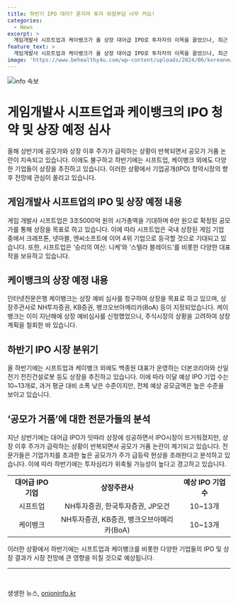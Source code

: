 ```yaml
---
title: 하반기 IPO 대어? 묻지마 투자 위험부담 너무 커요!
categories:
  - News
excerpt: >
  게임개발사 시프트업과 케이뱅크가 올 상장 대어급 IPO로 투자자의 이목을 끌었으나, 최근 올 상반기 공모가 하회와 주가 급락 논란이 계속되면서 투자심리가 위축될 가능성이 높다. 시프트업은 3조5000억 원의 기업가치가 기대되며, 케이뱅크는 연내 상장을 목표로 하고 있다. 하반기에는 또한 백종원 대표가 운영하는 더본코리아와 산일전기 전진건설로봇도 상장을 희망한다. 전문가들은 공모가 거품과 단타 매매에 대한 우려를 제기하며, 신중한 투자를 당부했다.
feature_text: >
  게임개발사 시프트업과 케이뱅크가 올 상장 대어급 IPO로 투자자의 이목을 끌었으나, 최근 올 상반기 공모가 하회와 주가 급락 논란이 계속되면서 투자심리가 위축될 가능성이 높다. 시프트업은 3조5000억 원의 기업가치가 기대되며, 케이뱅크는 연내 상장을 목표로 하고 있다. 하반기에는 또한 백종원 대표가 운영하는 더본코리아와 산일전기 전진건설로봇도 상장을 희망한다. 전문가들은 공모가 거품과 단타 매매에 대한 우려를 제기하며, 신중한 투자를 당부했다.
image: 'https://www.behealthy4u.com/wp-content/uploads/2024/06/koreanews.jpg'
---
```


<p><img src="https://www.behealthy4u.com/wp-content/uploads/2024/06/koreanews.jpg" alt="info 속보" /></p>

<h1>게임개발사 시프트업과 케이뱅크의 IPO 청약 및 상장 예정 심사</h1>

<p data-ke-size="size16">올해 상반기에 공모가와 상장 이후 주가가 급락하는 상황이 반복되면서 공모가 거품 논란이 지속되고 있습니다. 이에도 불구하고 하반기에는 시프트업, 케이뱅크 외에도 다양한 기업들이 상장을 추진하고 있습니다. 이러한 상황에서 기업공개(IPO) 청약시장의 향후 전망에 관심이 쏠리고 있습니다.</p>

<h2 data-ke-size="size26">게임개발사 시프트업의 IPO 및 상장 예정 내용</h2>

<p data-ke-size="size16">게임 개발사 시프트업은 3조5000억 원의 시가총액을 기대하며 6만 원으로 확정된 공모가를 통해 상장을 목표로 하고 있습니다. 이에 따라 시프트업은 국내 상장된 게임 기업 중에서 크래프톤, 넷마블, 엔씨소프트에 이어 4위 기업으로 등극할 것으로 기대되고 있습니다. 또한, 시프트업은 ‘승리의 여신: 니케’와 ‘스텔라 블레이드’를 비롯한 다양한 대표작을 보유하고 있습니다.</p>

<h2 data-ke-size="size26">케이뱅크의 상장 예정 내용</h2>

<p data-ke-size="size16">인터넷전문은행 케이뱅크는 상장 예비 심사를 청구하여 상장을 목표로 하고 있으며, 상장주관사로 NH투자증권, KB증권, 뱅크오브아메리카(BoA) 등이 지정되었습니다. 케이뱅크는 이미 지난해에 상장 예비심사를 신청했었으나, 주식시장의 상황을 고려하여 상장 계획을 철회한 바 있습니다.</p>

<h2 data-ke-size="size26">하반기 IPO 시장 분위기</h2>

<p data-ke-size="size16">올 하반기에는 시프트업과 케이뱅크 외에도 백종원 대표가 운영하는 더본코리아와 산일전기 전진건설로봇 등도 상장을 추진하고 있습니다. 이에 따라 이달 예상 IPO 기업 수는 10~13개로, 과거 평균 대비 소폭 낮은 수준이지만, 전체 예상 공모금액은 높은 수준을 보이고 있습니다.</p>

<h2 data-ke-size="size26">‘공모가 거품’에 대한 전문가들의 분석</h2>

<p data-ke-size="size16">지난 상반기에는 대어급 IPO가 잇따라 상장에 성공하면서 IPO시장이 뜨거워졌지만, 상장 이후 주가가 급락하는 상황이 반복되면서 공모가 거품 논란이 제기되고 있습니다. 전문가들은 기업가치를 초과한 높은 공모가가 주가 급등락 현상을 초래한다고 분석하고 있습니다. 이에 따라 하반기에는 투자심리가 위축될 가능성이 높다고 경고하고 있습니다.</p>

<table>
    <tr>
        <td style="text-align: center; height: 17px;"><b>대어급 IPO 기업</b></td>
        <td style="text-align: center; height: 17px;"><b>상장주관사</b></td>
        <td style="text-align: center; height: 17px;"><b>예상 IPO 기업 수</b></td>
    </tr>
    <tr>
        <td style="text-align: center; height: 17px;">시프트업</td>
        <td style="text-align: center; height: 17px;">NH투자증권, 한국투자증권, JP모건</td>
        <td style="text-align: center; height: 17px;">10~13개</td>
    </tr>
    <tr>
        <td style="text-align: center; height: 17px;">케이뱅크</td>
        <td style="text-align: center; height: 17px;">NH투자증권, KB증권, 뱅크오브아메리카(BoA)</td>
        <td style="text-align: center; height: 17px;">10~13개</td>
    </tr>
</table>

<p data-ke-size="size16">이러한 상황에서 하반기에는 시프트업과 케이뱅크를 비롯한 다양한 기업들의 IPO 및 상장 결과가 시장 전망에 큰 영향을 미칠 것으로 예상됩니다.</p>

<hr>

<p data-ke-size="size16">&nbsp;</p>
생생한 뉴스, <a href="https://onioninfo.kr" rel="dofollow">onioninfo.kr</a>


